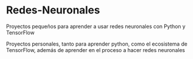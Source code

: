 # Redes-Neuronales
Proyectos pequeños para aprender a usar redes neuronales con Python y TensorFlow

Proyectos personales, tanto para aprender python, como el ecosistema de TensorFlow, 
además de aprender en el proceso a hacer redes neuronales

